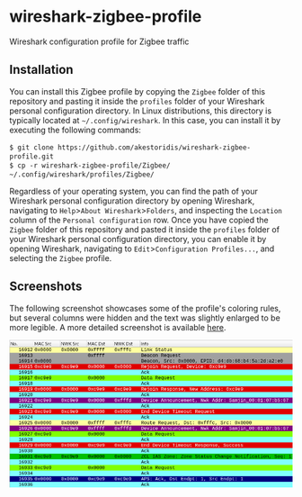 # wireshark-zigbee-profile

Wireshark configuration profile for Zigbee traffic


## Installation

You can install this Zigbee profile by copying the `Zigbee` folder of this repository and pasting it inside the `profiles` folder of your Wireshark personal configuration directory.
In Linux distributions, this directory is typically located at `~/.config/wireshark`.
In this case, you can install it by executing the following commands:
```
$ git clone https://github.com/akestoridis/wireshark-zigbee-profile.git
$ cp -r wireshark-zigbee-profile/Zigbee/ ~/.config/wireshark/profiles/Zigbee/
```
Regardless of your operating system, you can find the path of your Wireshark personal configuration directory by opening Wireshark, navigating to `Help`>`About Wireshark`>`Folders`, and inspecting the `Location` column of the `Personal configuration` row.
Once you have copied the `Zigbee` folder of this repository and pasted it inside the `profiles` folder of your Wireshark personal configuration directory, you can enable it by opening Wireshark, navigating to `Edit`>`Configuration Profiles...`, and selecting the `Zigbee` profile.


## Screenshots

The following screenshot showcases some of the profile's coloring rules, but several columns were hidden and the text was slightly enlarged to be more legible. A more detailed screenshot is available [here](screenshot-wide.png).

<img src="screenshot-narrow.png">
